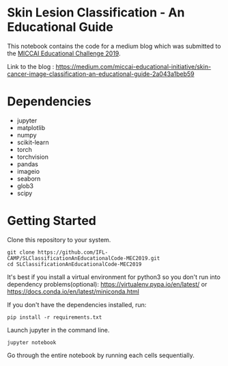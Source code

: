 # Skin Lesion Classification - An Educational Guide

This notebook contains the code for a medium blog which was submitted to the  [MICCAI Educational Challenge 2019](https://miccai-sb.github.io/challenge.html).

Link to the blog : https://medium.com/miccai-educational-initiative/skin-cancer-image-classification-an-educational-guide-2a043a1beb59

# Dependencies
- jupyter
- matplotlib
- numpy
- scikit-learn
- torch
- torchvision
- pandas
- imageio
- seaborn
- glob3
- scipy

# Getting Started
Clone this repository to your system.
```
git clone https://github.com/IFL-CAMP/SLClassificationAnEducationalCode-MEC2019.git
cd SLClassificationAnEducationalCode-MEC2019
```
It's best if you install a virtual environment for python3 so you don't run into dependency problems(optional):
https://virtualenv.pypa.io/en/latest/ or https://docs.conda.io/en/latest/miniconda.html 

If you don't have the dependencies installed, run:
```
pip install -r requirements.txt
```

Launch jupyter in the command line.
```
jupyter notebook
```

Go through the entire notebook by running each cells sequentially.
